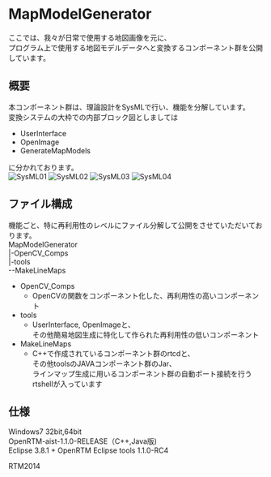 MapModelGenerator
=================
ここでは、我々が日常で使用する地図画像を元に、  
プログラム上で使用する地図モデルデータへと変換するコンポーネント群を公開しています。  


概要
--------
本コンポーネント群は、理論設計をSysMLで行い、機能を分解しています。  
変換システムの大枠での内部ブロック図としましては  
* UserInterface  
* OpenImage  
* GenerateMapModels

に分かれております。  
![SysML01](http://www.sic.shibaura-it.ac.jp/~ma13055/内部ブロック図_地図モデル生成_)
![SysML02](http://www.sic.shibaura-it.ac.jp/~ma13055/内部ブロック図_地図モデル変換)
![SysML03](http://www.sic.shibaura-it.ac.jp/~ma13055/内部ブロック図_正規マップ変換)
![SysML04](http://www.sic.shibaura-it.ac.jp/~ma13055/内部ブロック図_ラインマップ変換)

ファイル構成
--------
機能ごと、特に再利用性のレベルにファイル分解して公開をさせていただいております。  
MapModelGenerator  
|-OpenCV_Comps  
|-tools  
--MakeLineMaps

* OpenCV_Comps
    * OpenCVの関数をコンポーネント化した、再利用性の高いコンポーネント
* tools
    * UserInterface, OpenImageと、  
その他簡易地図生成に特化して作られた再利用性の低いコンポーネント
* MakeLineMaps
    * C++で作成されているコンポーネント群のrtcdと、  
その他toolsのJAVAコンポーネント群のJar、  
ラインマップ生成に用いるコンポーネント群の自動ポート接続を行うrtshellが入っています


仕様
--------
Windows7 32bit,64bit  
OpenRTM-aist-1.1.0-RELEASE（C++,Java版)  
Eclipse 3.8.1 + OpenRTM Eclipse tools 1.1.0-RC4


RTM2014
